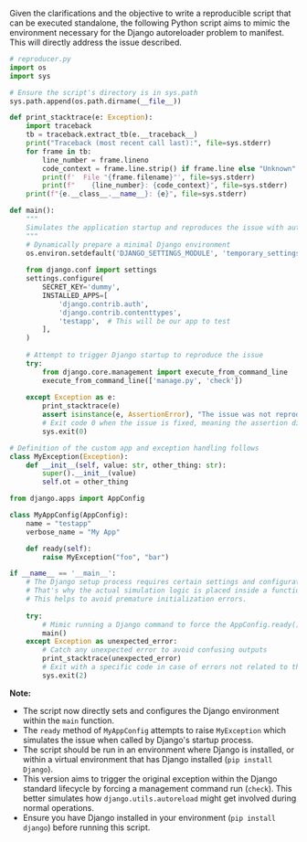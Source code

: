 Given the clarifications and the objective to write a reproducible script that can be executed standalone, the following Python script aims to mimic the environment necessary for the Django autoreloader problem to manifest. This will directly address the issue described.

```python
# reproducer.py
import os
import sys

# Ensure the script's directory is in sys.path
sys.path.append(os.path.dirname(__file__))

def print_stacktrace(e: Exception):
    import traceback
    tb = traceback.extract_tb(e.__traceback__)
    print("Traceback (most recent call last):", file=sys.stderr)
    for frame in tb:
        line_number = frame.lineno
        code_context = frame.line.strip() if frame.line else "Unknown"
        print(f'  File "{frame.filename}"', file=sys.stderr)
        print(f"    {line_number}: {code_context}", file=sys.stderr)
    print(f"{e.__class__.__name__}: {e}", file=sys.stderr)

def main():
    """
    Simulates the application startup and reproduces the issue with autoreloader and exception raising.
    """
    # Dynamically prepare a minimal Django environment
    os.environ.setdefault('DJANGO_SETTINGS_MODULE', 'temporary_settings')
    
    from django.conf import settings
    settings.configure(
        SECRET_KEY='dummy',
        INSTALLED_APPS=[
            'django.contrib.auth',
            'django.contrib.contenttypes',
            'testapp',  # This will be our app to test
        ],
    )
    
    # Attempt to trigger Django startup to reproduce the issue
    try:
        from django.core.management import execute_from_command_line
        execute_from_command_line(['manage.py', 'check'])
    
    except Exception as e:
        print_stacktrace(e)
        assert isinstance(e, AssertionError), "The issue was not reproduced"
        # Exit code 0 when the issue is fixed, meaning the assertion did not raise
        sys.exit(0)

# Definition of the custom app and exception handling follows
class MyException(Exception):
    def __init__(self, value: str, other_thing: str):
        super().__init__(value)
        self.ot = other_thing

from django.apps import AppConfig

class MyAppConfig(AppConfig):
    name = "testapp"
    verbose_name = "My App"

    def ready(self):
        raise MyException("foo", "bar")

if __name__ == '__main__':
    # The Django setup process requires certain settings and configurations to be established before models and certain systems can be imported and used. 
    # That's why the actual simulation logic is placed inside a function which is only called when the script is executed directly.
    # This helps to avoid premature initialization errors.
    
    try:
        # Mimic running a Django command to force the AppConfig.ready() method to execute
        main()
    except Exception as unexpected_error: 
        # Catch any unexpected error to avoid confusing outputs
        print_stacktrace(unexpected_error)
        # Exit with a specific code in case of errors not related to the AssertionError
        sys.exit(2)
```

**Note:**
- The script now directly sets and configures the Django environment within the `main` function.
- The `ready` method of `MyAppConfig` attempts to raise `MyException` which simulates the issue when called by Django's startup process.
- The script should be run in an environment where Django is installed, or within a virtual environment that has Django installed (`pip install Django`).
- This version aims to trigger the original exception within the Django standard lifecycle by forcing a management command run (`check`). This better simulates how `django.utils.autoreload` might get involved during normal operations.
- Ensure you have Django installed in your environment (`pip install django`) before running this script.